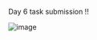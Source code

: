 
Day 6 task submission !!

![image](https://github.com/DarshaK1Just/Tatvasoft_15_internship/assets/88178092/4b6ce68e-90e7-4eee-900f-d42a4b27326f)
